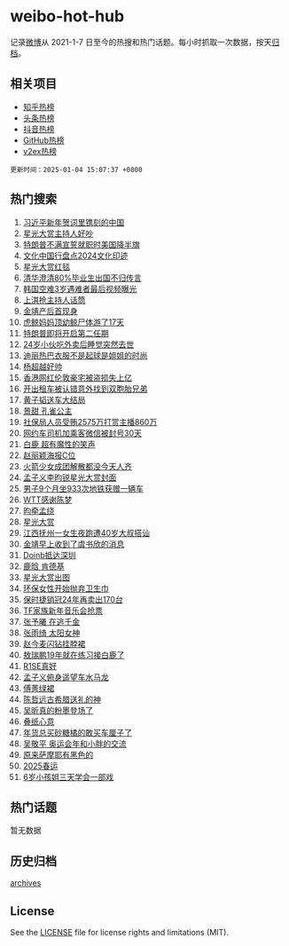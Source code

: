 # weibo-hot-hub

记录[微博](https://www.weibo.com)从 2021-1-7 日至今的热搜和热门话题。每小时抓取一次数据，按天[归档](archives)。

## 相关项目

- [知乎热榜](https://github.com/lonnyzhang423/zhihu-hot-hub)
- [头条热榜](https://github.com/lonnyzhang423/toutiao-hot-hub)
- [抖音热榜](https://github.com/lonnyzhang423/douyin-hot-hub)
- [GitHub热榜](https://github.com/lonnyzhang423/github-hot-hub)
- [v2ex热榜](https://github.com/lonnyzhang423/v2ex-hot-hub)


`更新时间：2025-01-04 15:07:37 +0800`

## 热门搜索

1. [习近平新年贺词里镌刻的中国](https://m.weibo.cn/search?containerid=100103type%3D1%26t%3D10%26q%3D%23%E4%B9%A0%E8%BF%91%E5%B9%B3%E6%96%B0%E5%B9%B4%E8%B4%BA%E8%AF%8D%E9%87%8C%E9%95%8C%E5%88%BB%E7%9A%84%E4%B8%AD%E5%9B%BD%23&stream_entry_id=51&isnewpage=1&extparam=seat%3D1%26pos%3D0%26dgr%3D0%26filter_type%3Drealtimehot%26stream_entry_id%3D51%26c_type%3D51%26q%3D%2523%25E4%25B9%25A0%25E8%25BF%2591%25E5%25B9%25B3%25E6%2596%25B0%25E5%25B9%25B4%25E8%25B4%25BA%25E8%25AF%258D%25E9%2587%258C%25E9%2595%258C%25E5%2588%25BB%25E7%259A%2584%25E4%25B8%25AD%25E5%259B%25BD%2523%26cate%3D10103%26display_time%3D1735974456%26pre_seqid%3D1735974456603091266665)
1. [星光大赏主持人好吵](https://m.weibo.cn/search?containerid=100103type%3D1%26t%3D10%26q%3D%E6%98%9F%E5%85%89%E5%A4%A7%E8%B5%8F%E4%B8%BB%E6%8C%81%E4%BA%BA%E5%A5%BD%E5%90%B5&stream_entry_id=31&isnewpage=1&extparam=seat%3D1%26pos%3D0%26filter_type%3Drealtimehot%26lcate%3D5001%26c_type%3D31%26realpos%3D1%26cate%3D5001%26q%3D%25E6%2598%259F%25E5%2585%2589%25E5%25A4%25A7%25E8%25B5%258F%25E4%25B8%25BB%25E6%258C%2581%25E4%25BA%25BA%25E5%25A5%25BD%25E5%2590%25B5%26dgr%3D0%26band_rank%3D1%26stream_entry_id%3D31%26flag%3D1%26display_time%3D1735974456%26pre_seqid%3D1735974456603091266665)
1. [特朗普不满宣誓就职时美国降半旗](https://m.weibo.cn/search?containerid=100103type%3D1%26t%3D10%26q%3D%23%E7%89%B9%E6%9C%97%E6%99%AE%E4%B8%8D%E6%BB%A1%E5%AE%A3%E8%AA%93%E5%B0%B1%E8%81%8C%E6%97%B6%E7%BE%8E%E5%9B%BD%E9%99%8D%E5%8D%8A%E6%97%97%23&stream_entry_id=31&isnewpage=1&extparam=seat%3D1%26pos%3D1%26filter_type%3Drealtimehot%26lcate%3D5001%26c_type%3D31%26realpos%3D2%26cate%3D5001%26q%3D%2523%25E7%2589%25B9%25E6%259C%2597%25E6%2599%25AE%25E4%25B8%258D%25E6%25BB%25A1%25E5%25AE%25A3%25E8%25AA%2593%25E5%25B0%25B1%25E8%2581%258C%25E6%2597%25B6%25E7%25BE%258E%25E5%259B%25BD%25E9%2599%258D%25E5%258D%258A%25E6%2597%2597%2523%26dgr%3D0%26band_rank%3D2%26stream_entry_id%3D31%26flag%3D1%26display_time%3D1735974456%26pre_seqid%3D1735974456603091266665)
1. [文化中国行盘点2024文化印迹](https://m.weibo.cn/search?containerid=100103type%3D1%26t%3D10%26q%3D%23%E6%96%87%E5%8C%96%E4%B8%AD%E5%9B%BD%E8%A1%8C%E7%9B%98%E7%82%B92024%E6%96%87%E5%8C%96%E5%8D%B0%E8%BF%B9%23&stream_entry_id=31&isnewpage=1&extparam=seat%3D1%26pos%3D2%26filter_type%3Drealtimehot%26lcate%3D5001%26c_type%3D31%26realpos%3D3%26cate%3D5001%26q%3D%2523%25E6%2596%2587%25E5%258C%2596%25E4%25B8%25AD%25E5%259B%25BD%25E8%25A1%258C%25E7%259B%2598%25E7%2582%25B92024%25E6%2596%2587%25E5%258C%2596%25E5%258D%25B0%25E8%25BF%25B9%2523%26dgr%3D0%26band_rank%3D3%26stream_entry_id%3D31%26flag%3D0%26display_time%3D1735974456%26pre_seqid%3D1735974456603091266665)
1. [星光大赏红毯](https://m.weibo.cn/search?containerid=100103type%3D1%26t%3D10%26q%3D%E6%98%9F%E5%85%89%E5%A4%A7%E8%B5%8F%E7%BA%A2%E6%AF%AF&stream_entry_id=31&isnewpage=1&extparam=seat%3D1%26pos%3D3%26filter_type%3Drealtimehot%26lcate%3D5001%26c_type%3D31%26realpos%3D4%26cate%3D5001%26q%3D%25E6%2598%259F%25E5%2585%2589%25E5%25A4%25A7%25E8%25B5%258F%25E7%25BA%25A2%25E6%25AF%25AF%26dgr%3D0%26band_rank%3D4%26stream_entry_id%3D31%26flag%3D2%26display_time%3D1735974456%26pre_seqid%3D1735974456603091266665)
1. [清华澄清80%毕业生出国不归传言](https://m.weibo.cn/search?containerid=100103type%3D1%26t%3D10%26q%3D%23%E6%B8%85%E5%8D%8E%E6%BE%84%E6%B8%8580%25%E6%AF%95%E4%B8%9A%E7%94%9F%E5%87%BA%E5%9B%BD%E4%B8%8D%E5%BD%92%E4%BC%A0%E8%A8%80%23&stream_entry_id=31&isnewpage=1&extparam=seat%3D1%26pos%3D4%26filter_type%3Drealtimehot%26lcate%3D5001%26c_type%3D31%26realpos%3D5%26cate%3D5001%26q%3D%2523%25E6%25B8%2585%25E5%258D%258E%25E6%25BE%2584%25E6%25B8%258580%2525%25E6%25AF%2595%25E4%25B8%259A%25E7%2594%259F%25E5%2587%25BA%25E5%259B%25BD%25E4%25B8%258D%25E5%25BD%2592%25E4%25BC%25A0%25E8%25A8%2580%2523%26dgr%3D0%26band_rank%3D5%26stream_entry_id%3D31%26flag%3D1%26display_time%3D1735974456%26pre_seqid%3D1735974456603091266665)
1. [韩国空难3岁遇难者最后视频曝光](https://m.weibo.cn/search?containerid=100103type%3D1%26t%3D10%26q%3D%23%E9%9F%A9%E5%9B%BD%E7%A9%BA%E9%9A%BE3%E5%B2%81%E9%81%87%E9%9A%BE%E8%80%85%E6%9C%80%E5%90%8E%E8%A7%86%E9%A2%91%E6%9B%9D%E5%85%89%23&stream_entry_id=31&isnewpage=1&extparam=seat%3D1%26pos%3D5%26filter_type%3Drealtimehot%26lcate%3D5001%26c_type%3D31%26realpos%3D6%26cate%3D5001%26q%3D%2523%25E9%259F%25A9%25E5%259B%25BD%25E7%25A9%25BA%25E9%259A%25BE3%25E5%25B2%2581%25E9%2581%2587%25E9%259A%25BE%25E8%2580%2585%25E6%259C%2580%25E5%2590%258E%25E8%25A7%2586%25E9%25A2%2591%25E6%259B%259D%25E5%2585%2589%2523%26dgr%3D0%26band_rank%3D6%26stream_entry_id%3D31%26flag%3D0%26display_time%3D1735974456%26pre_seqid%3D1735974456603091266665)
1. [上淇抢主持人话筒](https://m.weibo.cn/search?containerid=100103type%3D1%26t%3D10%26q%3D%23%E4%B8%8A%E6%B7%87%E6%8A%A2%E4%B8%BB%E6%8C%81%E4%BA%BA%E8%AF%9D%E7%AD%92%23&stream_entry_id=31&isnewpage=1&extparam=seat%3D1%26pos%3D6%26filter_type%3Drealtimehot%26lcate%3D5001%26c_type%3D31%26realpos%3D7%26cate%3D5001%26q%3D%2523%25E4%25B8%258A%25E6%25B7%2587%25E6%258A%25A2%25E4%25B8%25BB%25E6%258C%2581%25E4%25BA%25BA%25E8%25AF%259D%25E7%25AD%2592%2523%26dgr%3D0%26band_rank%3D7%26stream_entry_id%3D31%26flag%3D1%26display_time%3D1735974456%26pre_seqid%3D1735974456603091266665)
1. [金靖产后首现身](https://m.weibo.cn/search?containerid=100103type%3D1%26t%3D10%26q%3D%23%E9%87%91%E9%9D%96%E4%BA%A7%E5%90%8E%E9%A6%96%E7%8E%B0%E8%BA%AB%23&stream_entry_id=31&isnewpage=1&extparam=seat%3D1%26pos%3D7%26filter_type%3Drealtimehot%26lcate%3D5001%26c_type%3D31%26realpos%3D8%26cate%3D5001%26q%3D%2523%25E9%2587%2591%25E9%259D%2596%25E4%25BA%25A7%25E5%2590%258E%25E9%25A6%2596%25E7%258E%25B0%25E8%25BA%25AB%2523%26dgr%3D0%26band_rank%3D8%26stream_entry_id%3D31%26flag%3D1%26display_time%3D1735974456%26pre_seqid%3D1735974456603091266665)
1. [虎鲸妈妈顶幼鲸尸体游了17天](https://m.weibo.cn/search?containerid=100103type%3D1%26t%3D10%26q%3D%23%E8%99%8E%E9%B2%B8%E5%A6%88%E5%A6%88%E9%A1%B6%E5%B9%BC%E9%B2%B8%E5%B0%B8%E4%BD%93%E6%B8%B8%E4%BA%8617%E5%A4%A9%23&stream_entry_id=31&isnewpage=1&extparam=seat%3D1%26pos%3D8%26filter_type%3Drealtimehot%26lcate%3D5001%26c_type%3D31%26realpos%3D9%26cate%3D5001%26q%3D%2523%25E8%2599%258E%25E9%25B2%25B8%25E5%25A6%2588%25E5%25A6%2588%25E9%25A1%25B6%25E5%25B9%25BC%25E9%25B2%25B8%25E5%25B0%25B8%25E4%25BD%2593%25E6%25B8%25B8%25E4%25BA%258617%25E5%25A4%25A9%2523%26dgr%3D0%26band_rank%3D9%26stream_entry_id%3D31%26flag%3D1%26display_time%3D1735974456%26pre_seqid%3D1735974456603091266665)
1. [特朗普即将开启第二任期](https://m.weibo.cn/search?containerid=100103type%3D1%26t%3D10%26q%3D%23%E7%89%B9%E6%9C%97%E6%99%AE%E5%8D%B3%E5%B0%86%E5%BC%80%E5%90%AF%E7%AC%AC%E4%BA%8C%E4%BB%BB%E6%9C%9F%23&stream_entry_id=31&isnewpage=1&extparam=seat%3D1%26pos%3D9%26filter_type%3Drealtimehot%26lcate%3D5001%26c_type%3D31%26realpos%3D10%26cate%3D5001%26q%3D%2523%25E7%2589%25B9%25E6%259C%2597%25E6%2599%25AE%25E5%258D%25B3%25E5%25B0%2586%25E5%25BC%2580%25E5%2590%25AF%25E7%25AC%25AC%25E4%25BA%258C%25E4%25BB%25BB%25E6%259C%259F%2523%26dgr%3D0%26band_rank%3D10%26stream_entry_id%3D31%26flag%3D1%26display_time%3D1735974456%26pre_seqid%3D1735974456603091266665)
1. [24岁小伙吃外卖后睡觉突然去世](https://m.weibo.cn/search?containerid=100103type%3D1%26t%3D10%26q%3D%2324%E5%B2%81%E5%B0%8F%E4%BC%99%E5%90%83%E5%A4%96%E5%8D%96%E5%90%8E%E7%9D%A1%E8%A7%89%E7%AA%81%E7%84%B6%E5%8E%BB%E4%B8%96%23&stream_entry_id=31&isnewpage=1&extparam=seat%3D1%26pos%3D10%26filter_type%3Drealtimehot%26lcate%3D5001%26c_type%3D31%26realpos%3D11%26cate%3D5001%26q%3D%252324%25E5%25B2%2581%25E5%25B0%258F%25E4%25BC%2599%25E5%2590%2583%25E5%25A4%2596%25E5%258D%2596%25E5%2590%258E%25E7%259D%25A1%25E8%25A7%2589%25E7%25AA%2581%25E7%2584%25B6%25E5%258E%25BB%25E4%25B8%2596%2523%26dgr%3D0%26band_rank%3D11%26stream_entry_id%3D31%26flag%3D0%26display_time%3D1735974456%26pre_seqid%3D1735974456603091266665)
1. [迪丽热巴衣服不是起球是姐姐的时尚](https://m.weibo.cn/search?containerid=100103type%3D1%26t%3D10%26q%3D%23%E8%BF%AA%E4%B8%BD%E7%83%AD%E5%B7%B4%E8%A1%A3%E6%9C%8D%E4%B8%8D%E6%98%AF%E8%B5%B7%E7%90%83%E6%98%AF%E5%A7%90%E5%A7%90%E7%9A%84%E6%97%B6%E5%B0%9A%23&stream_entry_id=31&isnewpage=1&extparam=seat%3D1%26pos%3D11%26filter_type%3Drealtimehot%26lcate%3D5001%26c_type%3D31%26realpos%3D12%26cate%3D5001%26q%3D%2523%25E8%25BF%25AA%25E4%25B8%25BD%25E7%2583%25AD%25E5%25B7%25B4%25E8%25A1%25A3%25E6%259C%258D%25E4%25B8%258D%25E6%2598%25AF%25E8%25B5%25B7%25E7%2590%2583%25E6%2598%25AF%25E5%25A7%2590%25E5%25A7%2590%25E7%259A%2584%25E6%2597%25B6%25E5%25B0%259A%2523%26dgr%3D0%26band_rank%3D12%26stream_entry_id%3D31%26flag%3D1%26display_time%3D1735974456%26pre_seqid%3D1735974456603091266665)
1. [杨超越好帅](https://m.weibo.cn/search?containerid=100103type%3D1%26t%3D10%26q%3D%E6%9D%A8%E8%B6%85%E8%B6%8A%E5%A5%BD%E5%B8%85&stream_entry_id=31&isnewpage=1&extparam=seat%3D1%26pos%3D12%26filter_type%3Drealtimehot%26lcate%3D5001%26c_type%3D31%26realpos%3D13%26cate%3D5001%26q%3D%25E6%259D%25A8%25E8%25B6%2585%25E8%25B6%258A%25E5%25A5%25BD%25E5%25B8%2585%26dgr%3D0%26band_rank%3D13%26stream_entry_id%3D31%26flag%3D1%26display_time%3D1735974456%26pre_seqid%3D1735974456603091266665)
1. [香港网红伦敦豪宅被盗损失上亿](https://m.weibo.cn/search?containerid=100103type%3D1%26t%3D10%26q%3D%23%E9%A6%99%E6%B8%AF%E7%BD%91%E7%BA%A2%E4%BC%A6%E6%95%A6%E8%B1%AA%E5%AE%85%E8%A2%AB%E7%9B%97%E6%8D%9F%E5%A4%B1%E4%B8%8A%E4%BA%BF%23&stream_entry_id=31&isnewpage=1&extparam=seat%3D1%26pos%3D13%26filter_type%3Drealtimehot%26lcate%3D5001%26c_type%3D31%26realpos%3D14%26cate%3D5001%26q%3D%2523%25E9%25A6%2599%25E6%25B8%25AF%25E7%25BD%2591%25E7%25BA%25A2%25E4%25BC%25A6%25E6%2595%25A6%25E8%25B1%25AA%25E5%25AE%2585%25E8%25A2%25AB%25E7%259B%2597%25E6%258D%259F%25E5%25A4%25B1%25E4%25B8%258A%25E4%25BA%25BF%2523%26dgr%3D0%26band_rank%3D14%26stream_entry_id%3D31%26flag%3D1%26display_time%3D1735974456%26pre_seqid%3D1735974456603091266665)
1. [开出租车被认错意外找到双胞胎兄弟](https://m.weibo.cn/search?containerid=100103type%3D1%26t%3D10%26q%3D%23%E5%BC%80%E5%87%BA%E7%A7%9F%E8%BD%A6%E8%A2%AB%E8%AE%A4%E9%94%99%E6%84%8F%E5%A4%96%E6%89%BE%E5%88%B0%E5%8F%8C%E8%83%9E%E8%83%8E%E5%85%84%E5%BC%9F%23&stream_entry_id=31&isnewpage=1&extparam=seat%3D1%26pos%3D14%26filter_type%3Drealtimehot%26lcate%3D5001%26c_type%3D31%26realpos%3D15%26cate%3D5001%26q%3D%2523%25E5%25BC%2580%25E5%2587%25BA%25E7%25A7%259F%25E8%25BD%25A6%25E8%25A2%25AB%25E8%25AE%25A4%25E9%2594%2599%25E6%2584%258F%25E5%25A4%2596%25E6%2589%25BE%25E5%2588%25B0%25E5%258F%258C%25E8%2583%259E%25E8%2583%258E%25E5%2585%2584%25E5%25BC%259F%2523%26dgr%3D0%26band_rank%3D15%26stream_entry_id%3D31%26flag%3D1%26display_time%3D1735974456%26pre_seqid%3D1735974456603091266665)
1. [黄子韬送车大结局](https://m.weibo.cn/search?containerid=100103type%3D1%26t%3D10%26q%3D%23%E9%BB%84%E5%AD%90%E9%9F%AC%E9%80%81%E8%BD%A6%E5%A4%A7%E7%BB%93%E5%B1%80%23&stream_entry_id=31&isnewpage=1&extparam=seat%3D1%26pos%3D15%26filter_type%3Drealtimehot%26lcate%3D5001%26c_type%3D31%26realpos%3D16%26cate%3D5001%26q%3D%2523%25E9%25BB%2584%25E5%25AD%2590%25E9%259F%25AC%25E9%2580%2581%25E8%25BD%25A6%25E5%25A4%25A7%25E7%25BB%2593%25E5%25B1%2580%2523%26dgr%3D0%26band_rank%3D16%26stream_entry_id%3D31%26flag%3D2%26display_time%3D1735974456%26pre_seqid%3D1735974456603091266665)
1. [景甜 孔雀公主](https://m.weibo.cn/search?containerid=100103type%3D1%26t%3D10%26q%3D%E6%99%AF%E7%94%9C+%E5%AD%94%E9%9B%80%E5%85%AC%E4%B8%BB&stream_entry_id=31&isnewpage=1&extparam=seat%3D1%26pos%3D16%26filter_type%3Drealtimehot%26lcate%3D5001%26c_type%3D31%26realpos%3D17%26cate%3D5001%26q%3D%25E6%2599%25AF%25E7%2594%259C%2520%25E5%25AD%2594%25E9%259B%2580%25E5%2585%25AC%25E4%25B8%25BB%26dgr%3D0%26band_rank%3D17%26stream_entry_id%3D31%26flag%3D0%26display_time%3D1735974456%26pre_seqid%3D1735974456603091266665)
1. [社保局人员受贿2575万打赏主播860万](https://m.weibo.cn/search?containerid=100103type%3D1%26t%3D10%26q%3D%23%E7%A4%BE%E4%BF%9D%E5%B1%80%E4%BA%BA%E5%91%98%E5%8F%97%E8%B4%BF2575%E4%B8%87%E6%89%93%E8%B5%8F%E4%B8%BB%E6%92%AD860%E4%B8%87%23&stream_entry_id=31&isnewpage=1&extparam=seat%3D1%26pos%3D17%26filter_type%3Drealtimehot%26lcate%3D5001%26c_type%3D31%26realpos%3D18%26cate%3D5001%26q%3D%2523%25E7%25A4%25BE%25E4%25BF%259D%25E5%25B1%2580%25E4%25BA%25BA%25E5%2591%2598%25E5%258F%2597%25E8%25B4%25BF2575%25E4%25B8%2587%25E6%2589%2593%25E8%25B5%258F%25E4%25B8%25BB%25E6%2592%25AD860%25E4%25B8%2587%2523%26dgr%3D0%26band_rank%3D18%26stream_entry_id%3D31%26flag%3D0%26display_time%3D1735974456%26pre_seqid%3D1735974456603091266665)
1. [网约车司机加乘客微信被封号30天](https://m.weibo.cn/search?containerid=100103type%3D1%26t%3D10%26q%3D%23%E7%BD%91%E7%BA%A6%E8%BD%A6%E5%8F%B8%E6%9C%BA%E5%8A%A0%E4%B9%98%E5%AE%A2%E5%BE%AE%E4%BF%A1%E8%A2%AB%E5%B0%81%E5%8F%B730%E5%A4%A9%23&stream_entry_id=31&isnewpage=1&extparam=seat%3D1%26pos%3D18%26filter_type%3Drealtimehot%26lcate%3D5001%26c_type%3D31%26realpos%3D19%26cate%3D5001%26q%3D%2523%25E7%25BD%2591%25E7%25BA%25A6%25E8%25BD%25A6%25E5%258F%25B8%25E6%259C%25BA%25E5%258A%25A0%25E4%25B9%2598%25E5%25AE%25A2%25E5%25BE%25AE%25E4%25BF%25A1%25E8%25A2%25AB%25E5%25B0%2581%25E5%258F%25B730%25E5%25A4%25A9%2523%26dgr%3D0%26band_rank%3D19%26stream_entry_id%3D31%26flag%3D1%26display_time%3D1735974456%26pre_seqid%3D1735974456603091266665)
1. [白鹿 超有魔性的笑声](https://m.weibo.cn/search?containerid=100103type%3D1%26t%3D10%26q%3D%E7%99%BD%E9%B9%BF+%E8%B6%85%E6%9C%89%E9%AD%94%E6%80%A7%E7%9A%84%E7%AC%91%E5%A3%B0&stream_entry_id=31&isnewpage=1&extparam=seat%3D1%26pos%3D19%26filter_type%3Drealtimehot%26lcate%3D5001%26c_type%3D31%26realpos%3D20%26cate%3D5001%26q%3D%25E7%2599%25BD%25E9%25B9%25BF%2520%25E8%25B6%2585%25E6%259C%2589%25E9%25AD%2594%25E6%2580%25A7%25E7%259A%2584%25E7%25AC%2591%25E5%25A3%25B0%26dgr%3D0%26band_rank%3D20%26stream_entry_id%3D31%26flag%3D1%26display_time%3D1735974456%26pre_seqid%3D1735974456603091266665)
1. [赵丽颖海报C位](https://m.weibo.cn/search?containerid=100103type%3D1%26t%3D10%26q%3D%23%E8%B5%B5%E4%B8%BD%E9%A2%96%E6%B5%B7%E6%8A%A5C%E4%BD%8D%23&stream_entry_id=31&isnewpage=1&extparam=seat%3D1%26pos%3D20%26filter_type%3Drealtimehot%26lcate%3D5001%26c_type%3D31%26realpos%3D21%26cate%3D5001%26q%3D%2523%25E8%25B5%25B5%25E4%25B8%25BD%25E9%25A2%2596%25E6%25B5%25B7%25E6%258A%25A5C%25E4%25BD%258D%2523%26dgr%3D0%26band_rank%3D21%26stream_entry_id%3D31%26flag%3D2%26display_time%3D1735974456%26pre_seqid%3D1735974456603091266665)
1. [火箭少女成团解散都没今天人齐](https://m.weibo.cn/search?containerid=100103type%3D1%26t%3D10%26q%3D%23%E7%81%AB%E7%AE%AD%E5%B0%91%E5%A5%B3%E6%88%90%E5%9B%A2%E8%A7%A3%E6%95%A3%E9%83%BD%E6%B2%A1%E4%BB%8A%E5%A4%A9%E4%BA%BA%E9%BD%90%23&stream_entry_id=31&isnewpage=1&extparam=seat%3D1%26pos%3D21%26filter_type%3Drealtimehot%26lcate%3D5001%26c_type%3D31%26realpos%3D22%26cate%3D5001%26q%3D%2523%25E7%2581%25AB%25E7%25AE%25AD%25E5%25B0%2591%25E5%25A5%25B3%25E6%2588%2590%25E5%259B%25A2%25E8%25A7%25A3%25E6%2595%25A3%25E9%2583%25BD%25E6%25B2%25A1%25E4%25BB%258A%25E5%25A4%25A9%25E4%25BA%25BA%25E9%25BD%2590%2523%26dgr%3D0%26band_rank%3D22%26stream_entry_id%3D31%26flag%3D2%26display_time%3D1735974456%26pre_seqid%3D1735974456603091266665)
1. [孟子义李昀锐星光大赏封面](https://m.weibo.cn/search?containerid=100103type%3D1%26t%3D10%26q%3D%23%E5%AD%9F%E5%AD%90%E4%B9%89%E6%9D%8E%E6%98%80%E9%94%90%E6%98%9F%E5%85%89%E5%A4%A7%E8%B5%8F%E5%B0%81%E9%9D%A2%23&stream_entry_id=31&isnewpage=1&extparam=seat%3D1%26pos%3D22%26filter_type%3Drealtimehot%26lcate%3D5001%26c_type%3D31%26realpos%3D23%26cate%3D5001%26q%3D%2523%25E5%25AD%259F%25E5%25AD%2590%25E4%25B9%2589%25E6%259D%258E%25E6%2598%2580%25E9%2594%2590%25E6%2598%259F%25E5%2585%2589%25E5%25A4%25A7%25E8%25B5%258F%25E5%25B0%2581%25E9%259D%25A2%2523%26dgr%3D0%26band_rank%3D23%26stream_entry_id%3D31%26flag%3D1%26display_time%3D1735974456%26pre_seqid%3D1735974456603091266665)
1. [男子9个月坐933次地铁获赠一辆车](https://m.weibo.cn/search?containerid=100103type%3D1%26t%3D10%26q%3D%23%E7%94%B7%E5%AD%909%E4%B8%AA%E6%9C%88%E5%9D%90933%E6%AC%A1%E5%9C%B0%E9%93%81%E8%8E%B7%E8%B5%A0%E4%B8%80%E8%BE%86%E8%BD%A6%23&stream_entry_id=31&isnewpage=1&extparam=seat%3D1%26pos%3D23%26filter_type%3Drealtimehot%26lcate%3D5001%26c_type%3D31%26realpos%3D24%26cate%3D5001%26q%3D%2523%25E7%2594%25B7%25E5%25AD%25909%25E4%25B8%25AA%25E6%259C%2588%25E5%259D%2590933%25E6%25AC%25A1%25E5%259C%25B0%25E9%2593%2581%25E8%258E%25B7%25E8%25B5%25A0%25E4%25B8%2580%25E8%25BE%2586%25E8%25BD%25A6%2523%26dgr%3D0%26band_rank%3D24%26stream_entry_id%3D31%26flag%3D0%26display_time%3D1735974456%26pre_seqid%3D1735974456603091266665)
1. [WTT感谢陈梦](https://m.weibo.cn/search?containerid=100103type%3D1%26t%3D10%26q%3D%23WTT%E6%84%9F%E8%B0%A2%E9%99%88%E6%A2%A6%23&stream_entry_id=31&isnewpage=1&extparam=seat%3D1%26pos%3D24%26filter_type%3Drealtimehot%26lcate%3D5001%26c_type%3D31%26realpos%3D25%26cate%3D5001%26q%3D%2523WTT%25E6%2584%259F%25E8%25B0%25A2%25E9%2599%2588%25E6%25A2%25A6%2523%26dgr%3D0%26band_rank%3D25%26stream_entry_id%3D31%26flag%3D0%26display_time%3D1735974456%26pre_seqid%3D1735974456603091266665)
1. [昀牵孟绕](https://m.weibo.cn/search?containerid=100103type%3D1%26t%3D10%26q%3D%E6%98%80%E7%89%B5%E5%AD%9F%E7%BB%95&stream_entry_id=31&isnewpage=1&extparam=seat%3D1%26pos%3D25%26filter_type%3Drealtimehot%26lcate%3D5001%26c_type%3D31%26realpos%3D26%26cate%3D5001%26q%3D%25E6%2598%2580%25E7%2589%25B5%25E5%25AD%259F%25E7%25BB%2595%26dgr%3D0%26band_rank%3D26%26stream_entry_id%3D31%26flag%3D1%26display_time%3D1735974456%26pre_seqid%3D1735974456603091266665)
1. [星光大赏](https://m.weibo.cn/search?containerid=100103type%3D1%26t%3D10%26q%3D%E6%98%9F%E5%85%89%E5%A4%A7%E8%B5%8F&stream_entry_id=31&isnewpage=1&extparam=seat%3D1%26pos%3D26%26filter_type%3Drealtimehot%26lcate%3D5001%26c_type%3D31%26realpos%3D27%26cate%3D5001%26q%3D%25E6%2598%259F%25E5%2585%2589%25E5%25A4%25A7%25E8%25B5%258F%26dgr%3D0%26band_rank%3D27%26stream_entry_id%3D31%26flag%3D0%26display_time%3D1735974456%26pre_seqid%3D1735974456603091266665)
1. [江西抚州一女生夜跑遭40岁大叔搭讪](https://m.weibo.cn/search?containerid=100103type%3D1%26t%3D10%26q%3D%23%E6%B1%9F%E8%A5%BF%E6%8A%9A%E5%B7%9E%E4%B8%80%E5%A5%B3%E7%94%9F%E5%A4%9C%E8%B7%91%E9%81%AD40%E5%B2%81%E5%A4%A7%E5%8F%94%E6%90%AD%E8%AE%AA%23&stream_entry_id=31&isnewpage=1&extparam=seat%3D1%26pos%3D27%26filter_type%3Drealtimehot%26lcate%3D5001%26c_type%3D31%26realpos%3D28%26cate%3D5001%26q%3D%2523%25E6%25B1%259F%25E8%25A5%25BF%25E6%258A%259A%25E5%25B7%259E%25E4%25B8%2580%25E5%25A5%25B3%25E7%2594%259F%25E5%25A4%259C%25E8%25B7%2591%25E9%2581%25AD40%25E5%25B2%2581%25E5%25A4%25A7%25E5%258F%2594%25E6%2590%25AD%25E8%25AE%25AA%2523%26dgr%3D0%26band_rank%3D28%26stream_entry_id%3D31%26flag%3D1%26display_time%3D1735974456%26pre_seqid%3D1735974456603091266665)
1. [金靖早上收到了虞书欣的消息](https://m.weibo.cn/search?containerid=100103type%3D1%26t%3D10%26q%3D%23%E9%87%91%E9%9D%96%E6%97%A9%E4%B8%8A%E6%94%B6%E5%88%B0%E4%BA%86%E8%99%9E%E4%B9%A6%E6%AC%A3%E7%9A%84%E6%B6%88%E6%81%AF%23&stream_entry_id=31&isnewpage=1&extparam=seat%3D1%26pos%3D28%26filter_type%3Drealtimehot%26lcate%3D5001%26c_type%3D31%26realpos%3D29%26cate%3D5001%26q%3D%2523%25E9%2587%2591%25E9%259D%2596%25E6%2597%25A9%25E4%25B8%258A%25E6%2594%25B6%25E5%2588%25B0%25E4%25BA%2586%25E8%2599%259E%25E4%25B9%25A6%25E6%25AC%25A3%25E7%259A%2584%25E6%25B6%2588%25E6%2581%25AF%2523%26dgr%3D0%26band_rank%3D29%26stream_entry_id%3D31%26flag%3D1%26display_time%3D1735974456%26pre_seqid%3D1735974456603091266665)
1. [Doinb抵达深圳](https://m.weibo.cn/search?containerid=100103type%3D1%26t%3D10%26q%3D%23Doinb%E6%8A%B5%E8%BE%BE%E6%B7%B1%E5%9C%B3%23&stream_entry_id=31&isnewpage=1&extparam=seat%3D1%26pos%3D29%26filter_type%3Drealtimehot%26lcate%3D5001%26c_type%3D31%26realpos%3D30%26cate%3D5001%26q%3D%2523Doinb%25E6%258A%25B5%25E8%25BE%25BE%25E6%25B7%25B1%25E5%259C%25B3%2523%26dgr%3D0%26band_rank%3D30%26stream_entry_id%3D31%26flag%3D0%26display_time%3D1735974456%26pre_seqid%3D1735974456603091266665)
1. [鹿晗 肯德基](https://m.weibo.cn/search?containerid=100103type%3D1%26t%3D10%26q%3D%E9%B9%BF%E6%99%97+%E8%82%AF%E5%BE%B7%E5%9F%BA&stream_entry_id=31&isnewpage=1&extparam=seat%3D1%26pos%3D30%26filter_type%3Drealtimehot%26lcate%3D5001%26c_type%3D31%26realpos%3D31%26cate%3D5001%26q%3D%25E9%25B9%25BF%25E6%2599%2597%2520%25E8%2582%25AF%25E5%25BE%25B7%25E5%259F%25BA%26dgr%3D0%26band_rank%3D31%26stream_entry_id%3D31%26flag%3D1%26display_time%3D1735974456%26pre_seqid%3D1735974456603091266665)
1. [星光大赏出图](https://m.weibo.cn/search?containerid=100103type%3D1%26t%3D10%26q%3D%E6%98%9F%E5%85%89%E5%A4%A7%E8%B5%8F%E5%87%BA%E5%9B%BE&stream_entry_id=31&isnewpage=1&extparam=seat%3D1%26pos%3D31%26filter_type%3Drealtimehot%26lcate%3D5001%26c_type%3D31%26realpos%3D32%26cate%3D5001%26q%3D%25E6%2598%259F%25E5%2585%2589%25E5%25A4%25A7%25E8%25B5%258F%25E5%2587%25BA%25E5%259B%25BE%26dgr%3D0%26band_rank%3D32%26stream_entry_id%3D31%26flag%3D0%26display_time%3D1735974456%26pre_seqid%3D1735974456603091266665)
1. [环保女性开始抛弃卫生巾](https://m.weibo.cn/search?containerid=100103type%3D1%26t%3D10%26q%3D%23%E7%8E%AF%E4%BF%9D%E5%A5%B3%E6%80%A7%E5%BC%80%E5%A7%8B%E6%8A%9B%E5%BC%83%E5%8D%AB%E7%94%9F%E5%B7%BE%23&stream_entry_id=31&isnewpage=1&extparam=seat%3D1%26pos%3D32%26filter_type%3Drealtimehot%26lcate%3D5001%26c_type%3D31%26realpos%3D33%26cate%3D5001%26q%3D%2523%25E7%258E%25AF%25E4%25BF%259D%25E5%25A5%25B3%25E6%2580%25A7%25E5%25BC%2580%25E5%25A7%258B%25E6%258A%259B%25E5%25BC%2583%25E5%258D%25AB%25E7%2594%259F%25E5%25B7%25BE%2523%26dgr%3D0%26band_rank%3D33%26stream_entry_id%3D31%26flag%3D0%26display_time%3D1735974456%26pre_seqid%3D1735974456603091266665)
1. [保时捷销冠24年再卖出170台](https://m.weibo.cn/search?containerid=100103type%3D1%26t%3D10%26q%3D%23%E4%BF%9D%E6%97%B6%E6%8D%B7%E9%94%80%E5%86%A024%E5%B9%B4%E5%86%8D%E5%8D%96%E5%87%BA170%E5%8F%B0%23&stream_entry_id=31&isnewpage=1&extparam=seat%3D1%26pos%3D33%26filter_type%3Drealtimehot%26lcate%3D5001%26c_type%3D31%26realpos%3D34%26cate%3D5001%26q%3D%2523%25E4%25BF%259D%25E6%2597%25B6%25E6%258D%25B7%25E9%2594%2580%25E5%2586%25A024%25E5%25B9%25B4%25E5%2586%258D%25E5%258D%2596%25E5%2587%25BA170%25E5%258F%25B0%2523%26dgr%3D0%26band_rank%3D34%26stream_entry_id%3D31%26flag%3D0%26display_time%3D1735974456%26pre_seqid%3D1735974456603091266665)
1. [TF家族新年音乐会抢票](https://m.weibo.cn/search?containerid=100103type%3D1%26t%3D10%26q%3DTF%E5%AE%B6%E6%97%8F%E6%96%B0%E5%B9%B4%E9%9F%B3%E4%B9%90%E4%BC%9A%E6%8A%A2%E7%A5%A8&stream_entry_id=31&isnewpage=1&extparam=seat%3D1%26pos%3D34%26filter_type%3Drealtimehot%26lcate%3D5001%26c_type%3D31%26realpos%3D35%26cate%3D5001%26q%3DTF%25E5%25AE%25B6%25E6%2597%258F%25E6%2596%25B0%25E5%25B9%25B4%25E9%259F%25B3%25E4%25B9%2590%25E4%25BC%259A%25E6%258A%25A2%25E7%25A5%25A8%26dgr%3D0%26band_rank%3D35%26stream_entry_id%3D31%26flag%3D1%26display_time%3D1735974456%26pre_seqid%3D1735974456603091266665)
1. [张予曦 在逃千金](https://m.weibo.cn/search?containerid=100103type%3D1%26t%3D10%26q%3D%E5%BC%A0%E4%BA%88%E6%9B%A6+%E5%9C%A8%E9%80%83%E5%8D%83%E9%87%91&stream_entry_id=31&isnewpage=1&extparam=seat%3D1%26pos%3D35%26filter_type%3Drealtimehot%26lcate%3D5001%26c_type%3D31%26realpos%3D36%26cate%3D5001%26q%3D%25E5%25BC%25A0%25E4%25BA%2588%25E6%259B%25A6%2520%25E5%259C%25A8%25E9%2580%2583%25E5%258D%2583%25E9%2587%2591%26dgr%3D0%26band_rank%3D36%26stream_entry_id%3D31%26flag%3D0%26display_time%3D1735974456%26pre_seqid%3D1735974456603091266665)
1. [张雨绮 太阳女神](https://m.weibo.cn/search?containerid=100103type%3D1%26t%3D10%26q%3D%E5%BC%A0%E9%9B%A8%E7%BB%AE+%E5%A4%AA%E9%98%B3%E5%A5%B3%E7%A5%9E&stream_entry_id=31&isnewpage=1&extparam=seat%3D1%26pos%3D36%26filter_type%3Drealtimehot%26lcate%3D5001%26c_type%3D31%26realpos%3D37%26cate%3D5001%26q%3D%25E5%25BC%25A0%25E9%259B%25A8%25E7%25BB%25AE%2520%25E5%25A4%25AA%25E9%2598%25B3%25E5%25A5%25B3%25E7%25A5%259E%26dgr%3D0%26band_rank%3D37%26stream_entry_id%3D31%26flag%3D1%26display_time%3D1735974456%26pre_seqid%3D1735974456603091266665)
1. [赵今麦闪钻挂脖裙](https://m.weibo.cn/search?containerid=100103type%3D1%26t%3D10%26q%3D%23%E8%B5%B5%E4%BB%8A%E9%BA%A6%E9%97%AA%E9%92%BB%E6%8C%82%E8%84%96%E8%A3%99%23&stream_entry_id=31&isnewpage=1&extparam=seat%3D1%26pos%3D37%26filter_type%3Drealtimehot%26lcate%3D5001%26c_type%3D31%26realpos%3D38%26cate%3D5001%26q%3D%2523%25E8%25B5%25B5%25E4%25BB%258A%25E9%25BA%25A6%25E9%2597%25AA%25E9%2592%25BB%25E6%258C%2582%25E8%2584%2596%25E8%25A3%2599%2523%26dgr%3D0%26band_rank%3D38%26stream_entry_id%3D31%26flag%3D1%26display_time%3D1735974456%26pre_seqid%3D1735974456603091266665)
1. [敖瑞鹏19年就在练习接白鹿了](https://m.weibo.cn/search?containerid=100103type%3D1%26t%3D10%26q%3D%E6%95%96%E7%91%9E%E9%B9%8F19%E5%B9%B4%E5%B0%B1%E5%9C%A8%E7%BB%83%E4%B9%A0%E6%8E%A5%E7%99%BD%E9%B9%BF%E4%BA%86&stream_entry_id=31&isnewpage=1&extparam=seat%3D1%26pos%3D38%26filter_type%3Drealtimehot%26lcate%3D5001%26c_type%3D31%26realpos%3D39%26cate%3D5001%26q%3D%25E6%2595%2596%25E7%2591%259E%25E9%25B9%258F19%25E5%25B9%25B4%25E5%25B0%25B1%25E5%259C%25A8%25E7%25BB%2583%25E4%25B9%25A0%25E6%258E%25A5%25E7%2599%25BD%25E9%25B9%25BF%25E4%25BA%2586%26dgr%3D0%26band_rank%3D39%26stream_entry_id%3D31%26flag%3D1%26display_time%3D1735974456%26pre_seqid%3D1735974456603091266665)
1. [R1SE真好](https://m.weibo.cn/search?containerid=100103type%3D1%26t%3D10%26q%3DR1SE%E7%9C%9F%E5%A5%BD&stream_entry_id=31&isnewpage=1&extparam=seat%3D1%26pos%3D39%26filter_type%3Drealtimehot%26lcate%3D5001%26c_type%3D31%26realpos%3D40%26cate%3D5001%26q%3DR1SE%25E7%259C%259F%25E5%25A5%25BD%26dgr%3D0%26band_rank%3D40%26stream_entry_id%3D31%26flag%3D0%26display_time%3D1735974456%26pre_seqid%3D1735974456603091266665)
1. [孟子义俯身遥望车水马龙](https://m.weibo.cn/search?containerid=100103type%3D1%26t%3D10%26q%3D%23%E5%AD%9F%E5%AD%90%E4%B9%89%E4%BF%AF%E8%BA%AB%E9%81%A5%E6%9C%9B%E8%BD%A6%E6%B0%B4%E9%A9%AC%E9%BE%99%23&stream_entry_id=31&isnewpage=1&extparam=seat%3D1%26pos%3D40%26filter_type%3Drealtimehot%26lcate%3D5001%26c_type%3D31%26realpos%3D41%26cate%3D5001%26q%3D%2523%25E5%25AD%259F%25E5%25AD%2590%25E4%25B9%2589%25E4%25BF%25AF%25E8%25BA%25AB%25E9%2581%25A5%25E6%259C%259B%25E8%25BD%25A6%25E6%25B0%25B4%25E9%25A9%25AC%25E9%25BE%2599%2523%26dgr%3D0%26band_rank%3D41%26stream_entry_id%3D31%26flag%3D1%26display_time%3D1735974456%26pre_seqid%3D1735974456603091266665)
1. [傅菁绿裙](https://m.weibo.cn/search?containerid=100103type%3D1%26t%3D10%26q%3D%23%E5%82%85%E8%8F%81%E7%BB%BF%E8%A3%99%23&stream_entry_id=31&isnewpage=1&extparam=seat%3D1%26pos%3D41%26filter_type%3Drealtimehot%26lcate%3D5001%26c_type%3D31%26realpos%3D42%26cate%3D5001%26q%3D%2523%25E5%2582%2585%25E8%258F%2581%25E7%25BB%25BF%25E8%25A3%2599%2523%26dgr%3D0%26band_rank%3D42%26stream_entry_id%3D31%26flag%3D1%26display_time%3D1735974456%26pre_seqid%3D1735974456603091266665)
1. [陈哲远古希腊送礼的神](https://m.weibo.cn/search?containerid=100103type%3D1%26t%3D10%26q%3D%23%E9%99%88%E5%93%B2%E8%BF%9C%E5%8F%A4%E5%B8%8C%E8%85%8A%E9%80%81%E7%A4%BC%E7%9A%84%E7%A5%9E%23&stream_entry_id=31&isnewpage=1&extparam=seat%3D1%26pos%3D42%26filter_type%3Drealtimehot%26lcate%3D5001%26c_type%3D31%26realpos%3D43%26cate%3D5001%26q%3D%2523%25E9%2599%2588%25E5%2593%25B2%25E8%25BF%259C%25E5%258F%25A4%25E5%25B8%258C%25E8%2585%258A%25E9%2580%2581%25E7%25A4%25BC%25E7%259A%2584%25E7%25A5%259E%2523%26dgr%3D0%26band_rank%3D43%26stream_entry_id%3D31%26adid%3D271390%26flag%3D0%26display_time%3D1735974456%26pre_seqid%3D1735974456603091266665)
1. [吴昕真的粉墨登场了](https://m.weibo.cn/search?containerid=100103type%3D1%26t%3D10%26q%3D%E5%90%B4%E6%98%95%E7%9C%9F%E7%9A%84%E7%B2%89%E5%A2%A8%E7%99%BB%E5%9C%BA%E4%BA%86&stream_entry_id=31&isnewpage=1&extparam=seat%3D1%26pos%3D43%26filter_type%3Drealtimehot%26lcate%3D5001%26c_type%3D31%26realpos%3D44%26cate%3D5001%26q%3D%25E5%2590%25B4%25E6%2598%2595%25E7%259C%259F%25E7%259A%2584%25E7%25B2%2589%25E5%25A2%25A8%25E7%2599%25BB%25E5%259C%25BA%25E4%25BA%2586%26dgr%3D0%26band_rank%3D44%26stream_entry_id%3D31%26flag%3D1%26display_time%3D1735974456%26pre_seqid%3D1735974456603091266665)
1. [叠纸心意](https://m.weibo.cn/search?containerid=100103type%3D1%26t%3D10%26q%3D%E5%8F%A0%E7%BA%B8%E5%BF%83%E6%84%8F&stream_entry_id=31&isnewpage=1&extparam=seat%3D1%26pos%3D44%26filter_type%3Drealtimehot%26lcate%3D5001%26c_type%3D31%26realpos%3D45%26cate%3D5001%26q%3D%25E5%258F%25A0%25E7%25BA%25B8%25E5%25BF%2583%25E6%2584%258F%26dgr%3D0%26band_rank%3D45%26stream_entry_id%3D31%26flag%3D1%26display_time%3D1735974456%26pre_seqid%3D1735974456603091266665)
1. [年货总买砂糖橘的敢买车厘子了](https://m.weibo.cn/search?containerid=100103type%3D1%26t%3D10%26q%3D%23%E5%B9%B4%E8%B4%A7%E6%80%BB%E4%B9%B0%E7%A0%82%E7%B3%96%E6%A9%98%E7%9A%84%E6%95%A2%E4%B9%B0%E8%BD%A6%E5%8E%98%E5%AD%90%E4%BA%86%23&stream_entry_id=31&isnewpage=1&extparam=seat%3D1%26pos%3D45%26filter_type%3Drealtimehot%26lcate%3D5001%26c_type%3D31%26realpos%3D46%26cate%3D5001%26q%3D%2523%25E5%25B9%25B4%25E8%25B4%25A7%25E6%2580%25BB%25E4%25B9%25B0%25E7%25A0%2582%25E7%25B3%2596%25E6%25A9%2598%25E7%259A%2584%25E6%2595%25A2%25E4%25B9%25B0%25E8%25BD%25A6%25E5%258E%2598%25E5%25AD%2590%25E4%25BA%2586%2523%26dgr%3D0%26band_rank%3D46%26stream_entry_id%3D31%26flag%3D1%26display_time%3D1735974456%26pre_seqid%3D1735974456603091266665)
1. [吴敬平 奥运会年和小胖的交流](https://m.weibo.cn/search?containerid=100103type%3D1%26t%3D10%26q%3D%E5%90%B4%E6%95%AC%E5%B9%B3+%E5%A5%A5%E8%BF%90%E4%BC%9A%E5%B9%B4%E5%92%8C%E5%B0%8F%E8%83%96%E7%9A%84%E4%BA%A4%E6%B5%81&stream_entry_id=31&isnewpage=1&extparam=seat%3D1%26pos%3D46%26filter_type%3Drealtimehot%26lcate%3D5001%26c_type%3D31%26realpos%3D47%26cate%3D5001%26q%3D%25E5%2590%25B4%25E6%2595%25AC%25E5%25B9%25B3%2520%25E5%25A5%25A5%25E8%25BF%2590%25E4%25BC%259A%25E5%25B9%25B4%25E5%2592%258C%25E5%25B0%258F%25E8%2583%2596%25E7%259A%2584%25E4%25BA%25A4%25E6%25B5%2581%26dgr%3D0%26band_rank%3D47%26stream_entry_id%3D31%26flag%3D1%26display_time%3D1735974456%26pre_seqid%3D1735974456603091266665)
1. [原来萨摩耶有黑色的](https://m.weibo.cn/search?containerid=100103type%3D1%26t%3D10%26q%3D%E5%8E%9F%E6%9D%A5%E8%90%A8%E6%91%A9%E8%80%B6%E6%9C%89%E9%BB%91%E8%89%B2%E7%9A%84&stream_entry_id=31&isnewpage=1&extparam=seat%3D1%26pos%3D47%26filter_type%3Drealtimehot%26lcate%3D5001%26c_type%3D31%26realpos%3D48%26cate%3D5001%26q%3D%25E5%258E%259F%25E6%259D%25A5%25E8%2590%25A8%25E6%2591%25A9%25E8%2580%25B6%25E6%259C%2589%25E9%25BB%2591%25E8%2589%25B2%25E7%259A%2584%26dgr%3D0%26band_rank%3D48%26stream_entry_id%3D31%26flag%3D1%26display_time%3D1735974456%26pre_seqid%3D1735974456603091266665)
1. [2025春运](https://m.weibo.cn/search?containerid=100103type%3D1%26t%3D10%26q%3D%232025%E6%98%A5%E8%BF%90%23&stream_entry_id=31&isnewpage=1&extparam=seat%3D1%26pos%3D48%26filter_type%3Drealtimehot%26lcate%3D5001%26c_type%3D31%26realpos%3D49%26cate%3D5001%26q%3D%25232025%25E6%2598%25A5%25E8%25BF%2590%2523%26dgr%3D0%26band_rank%3D49%26stream_entry_id%3D31%26flag%3D1%26display_time%3D1735974456%26pre_seqid%3D1735974456603091266665)
1. [6岁小孩姐三天学会一部戏](https://m.weibo.cn/search?containerid=100103type%3D1%26t%3D10%26q%3D%236%E5%B2%81%E5%B0%8F%E5%AD%A9%E5%A7%90%E4%B8%89%E5%A4%A9%E5%AD%A6%E4%BC%9A%E4%B8%80%E9%83%A8%E6%88%8F%23&stream_entry_id=31&isnewpage=1&extparam=seat%3D1%26pos%3D49%26filter_type%3Drealtimehot%26lcate%3D5001%26c_type%3D31%26realpos%3D50%26cate%3D5001%26q%3D%25236%25E5%25B2%2581%25E5%25B0%258F%25E5%25AD%25A9%25E5%25A7%2590%25E4%25B8%2589%25E5%25A4%25A9%25E5%25AD%25A6%25E4%25BC%259A%25E4%25B8%2580%25E9%2583%25A8%25E6%2588%258F%2523%26dgr%3D0%26band_rank%3D50%26stream_entry_id%3D31%26flag%3D1%26display_time%3D1735974456%26pre_seqid%3D1735974456603091266665)

## 热门话题

暂无数据

## 历史归档

[archives](archives)

## License

See the [LICENSE](LICENSE) file for license rights and limitations (MIT).
